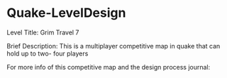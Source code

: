 # Quake-LevelDesign
Level Title: Grim Travel 7 

Brief Description: This is a multiplayer competitive map in quake that can hold up to two- four players

For more info of this competitive map and the design process journal: 
